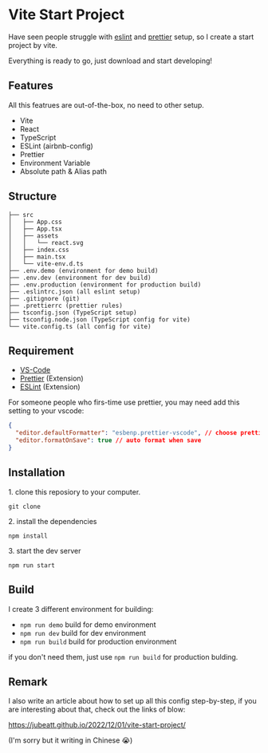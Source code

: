 # Vite Start Project

Have seen people struggle with [eslint](https://eslint.org/) and [prettier](https://prettier.io/) setup, so I create a start project by vite.

Everything is ready to go, just download and start developing!

## Features

All this featrues are out-of-the-box, no need to other setup.

- Vite
- React
- TypeScript
- ESLint (airbnb-config)
- Prettier
- Environment Variable
- Absolute path & Alias path

## Structure

```
├── src
│   ├── App.css
│   ├── App.tsx
│   ├── assets
│   │   └── react.svg
│   ├── index.css
│   ├── main.tsx
│   └── vite-env.d.ts
├── .env.demo (environment for demo build)
├── .env.dev (environment for dev build)
├── .env.production (environment for production build)
├── .eslintrc.json (all eslint setup)
├── .gitignore (git)
├── .prettierrc (prettier rules)
├── tsconfig.json (TypeScript setup)
├── tsconfig.node.json (TypeScript config for vite)
└── vite.config.ts (all config for vite)
```

## Requirement

- [VS-Code](https://code.visualstudio.com/)
- [Prettier](https://marketplace.visualstudio.com/items?itemName=esbenp.prettier-vscode) (Extension)
- [ESLint](https://marketplace.visualstudio.com/items?itemName=dbaeumer.vscode-eslint) (Extension)

For someone people who firs-time use prettier, you may need add this setting to your vscode:

```json
{
  "editor.defaultFormatter": "esbenp.prettier-vscode", // choose prettier by default formatter
  "editor.formatOnSave": true // auto format when save
}
```

## Installation

1\. clone this reposiory to your computer.

```
git clone
```

2\. install the dependencies

```
npm install
```

3\. start the dev server

```
npm run start
```

## Build

I create 3 different environment for building:

- `npm run demo` build for demo environment
- `npm run dev` build for dev environment
- `npm run build` build for production environment

if you don't need them, just use `npm run build` for production bulding.

## Remark

I also write an article about how to set up all this config step-by-step, if you are interesting about that, check out the links of blow:

https://jubeatt.github.io/2022/12/01/vite-start-project/

(I'm sorry but it writing in Chinese 😭)
